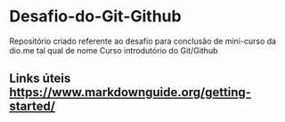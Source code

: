 # Desafio-do-Git-Github
Repositório criado referente ao desafio para conclusão de mini-curso da dio.me tal qual de nome Curso introdutório do Git/Github
## Links úteis https://www.markdownguide.org/getting-started/
